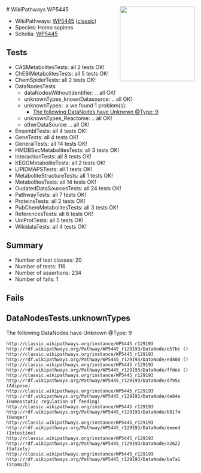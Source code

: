 <img style="float: right; width: 200px" src="https://upload.wikimedia.org/wikipedia/commons/thumb/8/83/Wplogo_with_text_500.png/640px-Wplogo_with_text_500.png" />
# WikiPathways WP5445

* WikiPathways: [WP5445](https://wikipathways.org/pathways/WP5445) ([classic](https://classic.wikipathways.org/instance/WP5445))
* Species: Homo sapiens
* Scholia: [WP5445](https://scholia.toolforge.org/wikipathways/WP5445)
## Tests
* CASMetabolitesTests: all 2 tests OK!
* ChEBIMetabolitesTests: all 5 tests OK!
* ChemSpiderTests: all 2 tests OK!
* DataNodesTests
    * dataNodesWithoutIdentifier: .. all OK!
    * unknownTypes_knownDatasource: .. all OK!
    * unknownTypes: .x we found 1 problem(s):
        * [The following DataNodes have Unknown @Type: 9](#839973e7)
    * unknownTypes_Reactome: .. all OK!
    * otherDataSource: .. all OK!
* EnsemblTests: all 4 tests OK!
* GeneTests: all 4 tests OK!
* GeneralTests: all 14 tests OK!
* HMDBSecMetabolitesTests: all 3 tests OK!
* InteractionTests: all 8 tests OK!
* KEGGMetaboliteTests: all 2 tests OK!
* LIPIDMAPSTests: all 1 tests OK!
* MetaboliteStructureTests: all 1 tests OK!
* MetabolitesTests: all 14 tests OK!
* OudatedDataSourcesTests: all 24 tests OK!
* PathwayTests: all 7 tests OK!
* ProteinsTests: all 2 tests OK!
* PubChemMetabolitesTests: all 3 tests OK!
* ReferencesTests: all 6 tests OK!
* UniProtTests: all 5 tests OK!
* WikidataTests: all 4 tests OK!


## Summary

* Number of test classes: 20
* Number of tests: 116
* Number of assertions: 234
* Number of fails: 1

## Fails

<a name="839973e7" />

## DataNodesTests.unknownTypes

The following DataNodes have Unknown @Type: 9
```
http://classic.wikipathways.org/instance/WP5445_r129193 http://rdf.wikipathways.org/Pathway/WP5445_r129193/DataNode/e57bc ()
http://classic.wikipathways.org/instance/WP5445_r129193 http://rdf.wikipathways.org/Pathway/WP5445_r129193/DataNode/ed400 ()
http://classic.wikipathways.org/instance/WP5445_r129193 http://rdf.wikipathways.org/Pathway/WP5445_r129193/DataNode/ffdee ()
http://classic.wikipathways.org/instance/WP5445_r129193 http://rdf.wikipathways.org/Pathway/WP5445_r129193/DataNode/d795c (Adipose)
http://classic.wikipathways.org/instance/WP5445_r129193 http://rdf.wikipathways.org/Pathway/WP5445_r129193/DataNode/de84e (Homeostatic regulation of feeding)
http://classic.wikipathways.org/instance/WP5445_r129193 http://rdf.wikipathways.org/Pathway/WP5445_r129193/DataNode/b81f4 (Hunger)
http://classic.wikipathways.org/instance/WP5445_r129193 http://rdf.wikipathways.org/Pathway/WP5445_r129193/DataNode/eeeed (Intestine)
http://classic.wikipathways.org/instance/WP5445_r129193 http://rdf.wikipathways.org/Pathway/WP5445_r129193/DataNode/a2622 (Satiety)
http://classic.wikipathways.org/instance/WP5445_r129193 http://rdf.wikipathways.org/Pathway/WP5445_r129193/DataNode/ba7a1 (Stomach)
```

